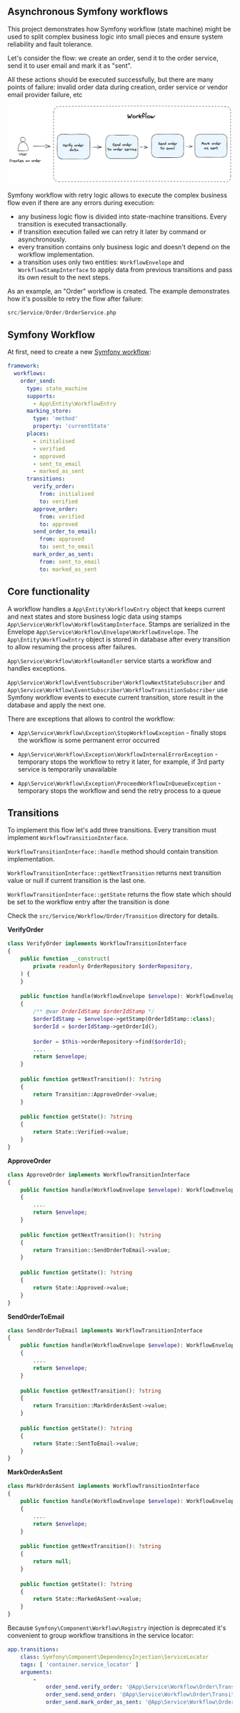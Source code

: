 ## Asynchronous Symfony workflows

This project demonstrates how Symfony workflow (state machine) might be used to split complex business logic into small pieces and ensure system reliability and fault tolerance.

Let's consider the flow: we create an order, send it to the order service, send it to user email and mark it as "sent".

All these actions should be executed successfully, but there are many points of failure: invalid order data during creation, order service or vendor email provider failure, etc

![](./public/static/workflow.png)

Symfony workflow with retry logic allows to execute the complex business flow even if there are any errors during execution:

- any business logic flow is divided into state-machine transitions. Every transition is executed transactionally.
- if transition execution failed we can retry it later by command or asynchronously.
- every transition contains only business logic and doesn't depend on the workflow implementation.
- a transition uses only two entities: `WorkflowEnvelope` and `WorkflowStampInterface` to apply data from previous transitions and pass its own result to the next steps.

As an example, an "Order" workflow is created. The example demonstrates how it's possible to retry the flow after failure:

```php
src/Service/Order/OrderService.php
```

## Symfony Workflow

At first, need to create a new [Symfony workflow](https://symfony.com/doc/current/workflow.html):

```yaml
framework:
  workflows:
    order_send:
      type: state_machine
      supports:
        - App\Entity\WorkflowEntry
      marking_store:
        type: 'method'
        property: 'currentState'
      places:
        - initialised
        - verified
        - approved
        - sent_to_email
        - marked_as_sent
      transitions:
        verify_order:
          from: initialised
          to: verified
        approve_order:
          from: verified
          to: approved
        send_order_to_email:
          from: approved
          to: sent_to_email
        mark_order_as_sent:
          from: sent_to_email
          to: marked_as_sent
```

## Core functionality

A workflow handles a ```App\Entity\WorkflowEntry``` object that keeps current and next states and store business logic data using stamps ```App\Service\Workflow\WorkflowStampInterface```.
Stamps are serialized in the Envelope ```App\Service\Workflow\Envelope\WorkflowEnvelope```.
The ```App\Entity\WorkflowEntry``` object is stored in database after every transition to allow resuming the process after failures.


```App\Service\Workflow\WorkflowHandler``` service starts a workflow and handles exceptions.

```App\Service\Workflow\EventSubscriber\WorkflowNextStateSubscriber``` and ```App\Service\Workflow\EventSubscriber\WorkflowTransitionSubscriber``` use Symfony workflow events to execute current transition, store result in the database and apply the next one.


There are exceptions that allows to control the workflow:

- ```App\Service\Workflow\Exception\StopWorkflowException``` - finally stops the workflow is some permanent error occurred

- ```App\Service\Workflow\Exception\WorkflowInternalErrorException``` - temporary stops the workflow to retry it later, for example, if 3rd party service is temporarily unavailable

- ```App\Service\Workflow\Exception\ProceedWorkflowInQueueException``` - temporary stops the workflow and send the retry process to a queue


## Transitions


To implement this flow let's add three transitions. Every transition must implement ```WorkflowTransitionInterface```.

```WorkflowTransitionInterface::handle``` method should contain transition implementation.

```WorkflowTransitionInterface::getNextTransition``` returns next transition value or null if current transition is the last one.

```WorkflowTransitionInterface::getState``` returns the flow state which should be set to the workflow entry after the transition is done

Check the ```src/Service/Workflow/Order/Transition``` directory for details.


**VerifyOrder**

```php
class VerifyOrder implements WorkflowTransitionInterface
{
    public function __construct(
        private readonly OrderRepository $orderRepository,
    ) {
    }

    public function handle(WorkflowEnvelope $envelope): WorkflowEnvelope
    {
        /** @var OrderIdStamp $orderIdStamp */
        $orderIdStamp = $envelope->getStamp(OrderIdStamp::class);
        $orderId = $orderIdStamp->getOrderId();

        $order = $this->orderRepository->find($orderId);
        ....
        return $envelope;
    }

    public function getNextTransition(): ?string
    {
        return Transition::ApproveOrder->value;
    }

    public function getState(): ?string
    {
        return State::Verified->value;
    }
}
```

**ApproveOrder**

```php
class ApproveOrder implements WorkflowTransitionInterface
{
    public function handle(WorkflowEnvelope $envelope): WorkflowEnvelope
    {
        ....
        return $envelope;
    }

    public function getNextTransition(): ?string
    {
        return Transition::SendOrderToEmail->value;
    }

    public function getState(): ?string
    {
        return State::Approved->value;
    }
}
```

**SendOrderToEmail**

```php
class SendOrderToEmail implements WorkflowTransitionInterface
{
    public function handle(WorkflowEnvelope $envelope): WorkflowEnvelope
    {
        ....
        return $envelope;
    }

    public function getNextTransition(): ?string
    {
        return Transition::MarkOrderAsSent->value;
    }

    public function getState(): ?string
    {
        return State::SentToEmail->value;
    }
}
```

**MarkOrderAsSent**

```php
class MarkOrderAsSent implements WorkflowTransitionInterface
{
    public function handle(WorkflowEnvelope $envelope): WorkflowEnvelope
    {
        ....
        return $envelope;
    }

    public function getNextTransition(): ?string
    {
        return null;
    }

    public function getState(): ?string
    {
        return State::MarkedAsSent->value;
    }
}
```

Because ```Symfony\Component\Workflow\Registry``` injection is deprecated it's convenient to group workflow transitions in the service locator:

```yaml
app.transitions:
    class: Symfony\Component\DependencyInjection\ServiceLocator
    tags: [ 'container.service_locator' ]
    arguments:
        -
            order_send.verify_order: '@App\Service\Workflow\Order\Transition\VerifyOrder'
            order_send.send_order: '@App\Service\Workflow\Order\Transition\SendOrder'
            order_send.mark_order_as_sent: '@App\Service\Workflow\Order\Transition\MarkOrderAsSent'
```

